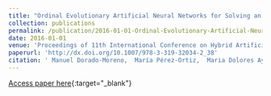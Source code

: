 ```yaml
---
title: "Ordinal Evolutionary Artificial Neural Networks for Solving an Imbalanced Liver Transplantation Problem"
collection: publications
permalink: /publication/2016-01-01-Ordinal-Evolutionary-Artificial-Neural-Networks-for-Solving-an-Imbalanced-Liver-Transplantation-Problem
date: 2016-01-01
venue: 'Proceedings of 11th International Conference on Hybrid Artificial Intelligent Systems (HAIS2016)'
paperurl: 'http://dx.doi.org/10.1007/978-3-319-32034-2_38'
citation: ' Manuel Dorado-Moreno,  María Pérez-Ortiz,  Maria Dolores Ayllón-Terán,  Pedro Antonio Gutiérrez,  César Hervás-Martínez, &quot;Ordinal Evolutionary Artificial Neural Networks for Solving an Imbalanced Liver Transplantation Problem.&quot; Proceedings of 11th International Conference on Hybrid Artificial Intelligent Systems (HAIS2016), Vol. 9648, 2016, pp. 451-462.'
---
```

[Access paper here](http://dx.doi.org/10.1007/978-3-319-32034-2_38){:target="_blank"}
